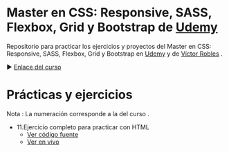 # Master en CSS: Responsive, SASS, Flexbox, Grid y Bootstrap de [Udemy](https://www.udemy.com/)
Repositorio para practicar los ejercicios y proyectos del Master en CSS: Responsive, SASS, Flexbox, Grid y Bootstrap en [Udemy](https://www.udemy.com/) y de [Víctor Robles](https://www.udemy.com/user/victor-robles-2/) .

▶ [Enlace del curso](https://www.udemy.com/course/master-en-css-responsive-sass-flexbox-grid-y-boostrap-4/)

# Prácticas y ejercicios 

Nota : La numeración corresponde a la del curso .

* 11.Ejercicio completo para practicar con HTML
  * [Ver código fuente](https://github.com/juanmatorres-dev/Master-en-CSS-Responsive-SASS-Flexbox-Grid-y-Bootstrap-Udemy/tree/main/11.%20Ejercicio%20completo%20para%20practicar%20con%20HTML)
  * <a href="https://juanmatorres-dev.github.io/Master-en-CSS-Responsive-SASS-Flexbox-Grid-y-Bootstrap-Udemy/11.%20Ejercicio%20completo%20para%20practicar%20con%20HTML/index.html" target="_blank">Ver en vivo</a>

